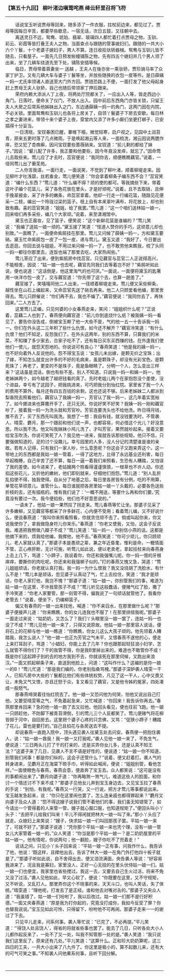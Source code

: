 ### 【第五十九回】 柳叶渚边嗔莺咤燕 绛云轩里召将飞符
----

&nbsp;&nbsp;&nbsp;&nbsp;&nbsp;&nbsp;&nbsp;&nbsp;话说宝玉听说贾母等回来，随多添了一件衣服，拄杖前边来，都见过了。贾母等因每日辛苦，都要早些歇息，一宿无话，次日五鼓，又往朝中去。  
&nbsp;&nbsp;&nbsp;&nbsp;&nbsp;&nbsp;&nbsp;&nbsp;离送灵日不远，鸳鸯、琥珀、翡翠、玻璃四人都忙着打点贾母之物，玉钏、彩云、彩霞等皆打叠王夫人之物，当面查点与跟随的管事媳妇们。跟随的一共大小六个丫鬟，十个老婆子媳妇子，男人不算。连日收拾驮轿器械。鸳鸯与玉钏儿皆不随去，只看屋子。一面先几日预发帐幔铺陈之物，先有四五个媳妇并几个男人领了出来，坐了几辆车绕道先至下处，铺陈安插等候。  
&nbsp;&nbsp;&nbsp;&nbsp;&nbsp;&nbsp;&nbsp;&nbsp;临日，贾母带着蓉妻坐一 送越 ，王夫人在後亦坐一乘驮轿，贾珍骑马率了众家丁护卫。又有几辆大车与婆子丫鬟等坐，并放些随换的衣包一皮等件。是日薛姨一妈一尤氏率领诸人直送至大门外方回。贾琏恐路上不便，一面打发了他父母起身赶上贾母王夫人驮轿，自己也随后带领家丁押后跟来。  
&nbsp;&nbsp;&nbsp;&nbsp;&nbsp;&nbsp;&nbsp;&nbsp;荣府内赖大添派人丁上夜，将两处厅院都关了，一应出入人等，皆走西边小角门。日落时，便命关了仪门，不放人出入。园中前后东西角门亦皆关锁，只留王夫人大房之后常系他姊妹出入之门，东边通薛姨一妈一的角门，这两门因在内院，不必关锁。里面鸳鸯和玉钏儿也各将上房关了，自领丫鬟婆子下房去安歇。每日林之孝之妻进来，带领十来个婆子上夜，穿堂内又添了许多小厮们坐更打梆子，已安插得十分妥当。  
&nbsp;&nbsp;&nbsp;&nbsp;&nbsp;&nbsp;&nbsp;&nbsp;一日清晓，宝钗春困已醒，搴帷下榻，微觉轻寒，启户视之，见园中土润苔青，原来五更时落了几点微雨。于是唤起湘云等人来，一面梳洗，湘云因说两腮作痒，恐又犯了杏癍癣，因问宝钗要些蔷薇硝来。宝钗道：“前儿剩的都给了妹子。”因说：“颦儿配了许多，我正要和他要些，因今年竟没发痒，就忘了。”因命莺儿去取些来。莺儿应了才去时，蕊官便说：“我同你去，顺便瞧瞧藕官。”说着，一径同莺儿出了蘅芜苑。  
&nbsp;&nbsp;&nbsp;&nbsp;&nbsp;&nbsp;&nbsp;&nbsp;二人你言我语，一面行走，一面说笑，不觉到了柳叶渚，顺着柳堤走来。因见柳叶才吐浅碧，丝若垂金，莺儿便笑道：“你会拿着柳条子编东西不会？”蕊官笑道：“编什么东西？”莺儿道：“什么编不得？顽的使的都可。等我摘些下来，带着这叶子编个花篮儿，采了各色花放在里头，才是好顽呢。”说着，且不去取硝，且伸手挽翠披金，采了许多的嫩条，命蕊官拿着。他却一行走一行编花篮，随路见花便采一二枝，编出一个玲珑过梁的篮子。枝上自有本来翠叶满布，将花放上，却也别致有趣。喜的蕊官笑道：“姐姐，给了我罢。”莺儿道：“这一个咱们送林姑一娘一，回来咱们再多采些，编几个大家顽。”说着，来至潇湘馆中。  
&nbsp;&nbsp;&nbsp;&nbsp;&nbsp;&nbsp;&nbsp;&nbsp;黛玉也正晨妆，见了篮子，便笑说：“这个新鲜花篮是谁编的？”莺儿笑说：“我编了送姑一娘一顽的。”黛玉接了笑道：“怪道人赞你的手巧，这顽意儿却也别致。”一面瞧了，一面便命紫鹃挂在那里。莺儿又问候了薛姨一妈一，方和黛玉要硝。黛玉忙命紫鹃包一皮了一包一皮，递与莺儿。黛玉又道：“我好了，今日要出去逛逛。你回去说与姐姐，不用过来问候一妈一了，也不敢劳他来瞧我，梳了头同一妈一都往你那里去，连饭也端了那里去吃，大家热闹些。”  
&nbsp;&nbsp;&nbsp;&nbsp;&nbsp;&nbsp;&nbsp;&nbsp;莺儿答应了出来，便到紫鹃房中找蕊官。只见藕官与蕊官二人正说得高兴，不能相舍，因说：“姑一娘一也去呢，藕官先同我们去等着岂不好？”紫鹃听如此说，便也说道：“这话倒是，他这里淘气的也可厌。”一面说，一面便将黛玉的匙箸用一块洋巾包一皮了，交与藕官道：“你先带了这个去，也算一趟差了。”  
&nbsp;&nbsp;&nbsp;&nbsp;&nbsp;&nbsp;&nbsp;&nbsp;藕官接了，笑嘻嘻同他二人出来，一径顺着柳堤走来。莺儿便又采些柳条，越性坐在山石上编起来，又命蕊官先送了硝去再来。他二人只顾爱看他编，那里舍得去。莺儿只顾催说：“你们再不去，我也不编了。”藕官便说：“我同你去了，再快回来。”二人方去了。  
&nbsp;&nbsp;&nbsp;&nbsp;&nbsp;&nbsp;&nbsp;&nbsp;这里莺儿正编，只见何婆的小女春燕走来，笑问：“姐姐织什么呢？”正说着，蕊藕二人也到了。春燕便向藕官道：“前儿你到底烧什么纸？被我姨一妈一看见了，要告你没告成，倒被宝玉赖了他一大些不是，气的他一五一十告诉我一妈一。你们在外头这二三年积了些什么仇恨，如今还不解开？”藕官冷笑道：“有什么仇恨？他们不知足，反怨我们了。在外头这两年，别的东西不算，只算我们的米菜，不知赚了多少家去，合家子吃不了，还有每日买东买西赚的钱。在外逢我们使他们一使儿，就怨天怨地的。你说说可有良心？”春燕笑道：“他是我的姨一妈一，也不好向着外人反说他的。怨不得宝玉说：‘女孩儿未出嫁，是颗无价之宝珠；出了嫁，不知怎么就变出许多的不好的毛病来，虽是颗珠子，却没有光彩宝色，是颗死珠了；再老了，更变的不是珠子，竟是鱼眼睛了。分明一个人，怎么变出三样来？’这话虽是混话，倒也有些不差。别人不知道，只说我一妈一和姨一妈一，他老姊妹两个，如今越老了越把钱看的真了。先时老姐儿两个在家抱怨没个差使，没个进益，幸亏有了这园子，把我挑进来，可巧把我分到怡红院。家里省了我一个人的费用不算外，每月还有四五百钱的余剩，这也还说不够。后来老姊妹二人都派到梨香院去照看他们，藕官认了我姨一妈一，芳官认了我一妈一，这几年着实宽裕了。如今挪进来也算撒开手了，还只无厌。你说好笑不好笑？我姨一妈一刚和藕官吵了，接着我一妈一为洗头就和芳官吵。芳官连要洗头也不给他洗。昨日得月钱，推不去了，买了东西先叫我洗。我想了一想：我自有钱，就没钱要洗时，不管袭人、晴雯、麝月，那一个跟前和他们说一声，也都容易，何必借这个光儿？好没意思。所以我不洗。他又叫我妹妹小鸠儿洗了，才叫芳官，果然就吵起来。接着又要给宝玉吹汤，你说可笑死了人？我见他一进来，我就告诉那些规矩。他只不信，只要强做知道的，足的讨个没趣儿。幸亏园里的人多，没人分记的清楚谁是谁的亲故。若有人记得，只有我们一家人吵，什么意思呢？你这会子又跑来弄这个。这一带地上的东西都是我姑一娘一管着，一得了这地方，比得了永远基业还利害，每日早起晚睡，自己辛苦了还不算，每日一逼一着我们来照看，生恐有人糟踏，又怕误了我的差使。如今进来了，老姑嫂两个照看得谨谨慎慎，一根草也不许人动。你还掐这些花儿，又折他的嫩树，他们即刻就来，仔细他们抱怨。”莺儿道：“别人乱折乱掐使不得，独我使得。自从分了地基之后，每日里各房皆有分例，吃的不用算，单管花草顽意儿。谁管什么，每日谁就把各房里姑一娘一丫头戴的，必要各色送些折枝的去，还有插瓶的。惟有我们说了：‘一概不用送，等要什么再和你们要。’究竟没有要过一次。我今便掐些，他们也不好意思说的。”  
&nbsp;&nbsp;&nbsp;&nbsp;&nbsp;&nbsp;&nbsp;&nbsp;一语未了，他姑一娘一果然拄了拐走来。莺儿春燕等忙让坐。那婆子见采了许多嫩柳，又见藕官等都采了许多鲜花，心内便不受用；看着莺儿编，又不好说什么，便说春燕道：“我叫你来照看照看，你就贪住顽不去了。倘或叫起你来，你又说我使你了，拿我做隐身符儿你来乐。”春燕道：“你老又使我，又怕，这会子反说我。难道把我劈做八瓣子不成？”莺儿笑道：“姑一妈一，你别信小燕的话。这都是他摘下来的，烦我给他编，我撵他，他不去。”春燕笑道：“你可少顽儿，你只顾顽儿，老人家就认真了。”那婆子本是愚顽之辈，兼之年近昏耄，惟利是命，一概情面不管，正心疼肝断，无计可施，听莺儿如此说，便以老卖老，拿起拄杖来向春燕身上击上几下，骂道：“小蹄子，我说着你，你还和我强嘴儿呢。你一妈一恨的牙根痒痒，要撕你的肉吃呢。你还来和我强梆子似的。”打的春燕又愧又急，哭道：“莺儿姐姐顽话，你老就认真打我。我一妈一为什么恨我？我又没烧胡了洗脸水，有什么不是！”莺儿本是顽话，忽见婆子认真动了气，忙上去拉住，笑道：“我才是顽话，你老人家打他，我岂不愧？”那婆子道：“姑一娘一，你别管我们的事，难道为姑一娘一在这里，不许我管孩子不成？”莺儿听见这般蠢话，便赌气红了脸，撒了手冷笑道：“你老人家要管，那一刻管不得，偏我说了一句顽话就管他了。我看你老管去！”说着，便坐下，仍编柳篮子。  
&nbsp;&nbsp;&nbsp;&nbsp;&nbsp;&nbsp;&nbsp;&nbsp;偏又有春燕的一娘一出来找他，喊道：“你不来舀水，在那里做什么呢？”那婆子便接声儿道：“你来瞧瞧，你的女儿连我也不服了！在那里排揎我呢。”那婆子一面走过来说：“姑奶奶，又怎么了？我们丫头眼里没一娘一罢了，连姑一妈一也没了不成？”莺儿见他一娘一来了，只得又说原故。他姑一娘一那里容人说话，便将石上的花柳与他一娘一瞧道：“你瞧瞧，你女儿这么大孩子顽的。他先领着人糟踏我，我怎么说人？”他一娘一也正为芳官之气未平，又恨春燕不遂他的心，便走上来打耳刮子，骂道：“小娼妇，你能上去了几年？你也跟那起轻狂浪小妇学，怎么就管不得你们了？干的我管不得，你是我B里掉出来的，难道也不敢管你不成！既是你们这起蹄子到的去的地方我到不去，你就该死在那里伺候，又跑出来浪汉。”一面又抓起柳条子来，直送到他脸上，问道：“这叫作什么？这编的是你一娘一的B！”莺儿忙道：“那是我们编的，你老别指桑骂槐。”那婆子深妒袭人晴雯一干人，已知凡房中大些的丫鬟都比他们有些体统权势，凡见了这一干人，心中又畏又让，未免又气又恨，亦且迁怒于众，复又看见了藕官，又是他令姊的冤家，四处凑成一股怒气。  
&nbsp;&nbsp;&nbsp;&nbsp;&nbsp;&nbsp;&nbsp;&nbsp;那春燕啼哭着往怡红院去了。他一娘一又恐问他为何哭，怕他又说出自己打他，又要受晴雯等之气，不免着起急来，又忙喊道：“你回来！我告诉你再去。”春燕那里肯回来？急的他一娘一跑了去又拉他。他回头看见，便也往前飞跑。他一娘一只顾赶他，不防脚下被青苔滑倒，引的莺儿三个人反都笑了。莺儿便赌气将花柳皆掷于河中，自回房去。这里把个婆子心疼的只念佛，又骂：“促狭小蹄子！糟踏了花儿，雷也是要打的。”自己且掐花与各房送去不提。  
&nbsp;&nbsp;&nbsp;&nbsp;&nbsp;&nbsp;&nbsp;&nbsp;却说春燕一直跑入院中，顶头遇见袭人往黛玉处去问安。春燕便一把抱住袭人，说：“姑一娘一救我！我一娘一又打我呢。”袭人见他一娘一来了，不免生气，便说道：“三日两头儿打了干的打亲的，还是买弄你女儿多，还是认真不知王法？”这婆子来了几日，见袭人不言不语是好性的，便说道：“姑一娘一你不知道，别管我们闲事！都是你们纵的，这会子还管什么？”说着，便又赶着打。袭人气的转身进来，见麝月正在海棠下晾手巾，听得如此喊闹，便说：“姐姐别管，看他怎样。”一面使眼色与春燕，春燕会意，便直奔了宝玉去。众人都笑说：“这可是没有的事都闹出来了。”麝月向婆子道：“你再略煞一煞气儿，难道这些人的脸面，和你讨一个情还讨不下来不成？”那婆子见他女儿奔到宝玉身边去，又见宝玉拉了春燕的手说：“别怕，有我呢。”春燕又一行哭，又一行说，把方才莺儿等事都说出来。宝玉越发急起来，说：“你只在这里闹也罢了，怎么连亲戚也都得罪起来？”麝月又向婆子及众人道：“怨不得这嫂子说我们管不着他们的事，我们虽无知错管了，如今请出一个管得着的人来管一管，嫂子就心服口服，也知道规矩了。”便回头叫小丫头子：“去把平儿给我们叫来！平儿不得闲就把林大一娘一叫了来。”那小丫头应了就走。众媳妇上来笑说：“嫂子，快求姑一娘一们叫回那孩子罢。平姑一娘一来了，可就不好了。”那婆子说道：“凭你那个平姑一娘一来也凭个理，没有一娘一管女儿大家管着一娘一的。”众人笑道：“你当是那个平姑一娘一？是二奶奶屋里的平姑一娘一。他有情呢，你说两句；他一翻脸，嫂子你吃不了兜着走！”  
&nbsp;&nbsp;&nbsp;&nbsp;&nbsp;&nbsp;&nbsp;&nbsp;说话之间，只见小丫头子回来说：“平姑一娘一正有事，问我作什么，我告诉了他，他说：‘既这样，且撵他出去，告诉了林大一娘一在角门外打他四十板子就是了。’”那婆子听如此说，自不舍得出去，便又泪流满面，央告袭人等说：“好容易我进来了，况且我是寡妇，家里没人，正好一心无挂的在里头伏侍姑一娘一们。姑一娘一们也便宜，我家里也省些搅过。我这一去，又要去自己生火过活，将来不免又没了过活。”袭人见他如此，早又心软了，便说：“你既要在这里，又不守规矩，又不听说，又乱打人。那里弄你这个不晓事的来，天天斗口，也叫人笑话，失了体统。”晴雯道：“理他呢，打发去了是正经。谁和他去对嘴对舌的。”那婆子又央众人道：“我虽错了，姑一娘一们吩咐了，我以后改过。姑一娘一们那不是行好积德。”一面又央春燕道：“原是我为打你起的，究竟没打成你，我如今反受了罪？你也替我说说。”宝玉见如此可怜，只得留下，吩咐他不可再闹。那婆子走来一一的谢过了下去。  
&nbsp;&nbsp;&nbsp;&nbsp;&nbsp;&nbsp;&nbsp;&nbsp;只见平儿走来，问系何事。袭人等忙说：“已完了，不必再提。”平儿笑道：“‘得饶人处且饶人’，得省的将就省些事也罢了。能去了几日，只听各处大小人儿都作起反来了，一处不了又一处，叫我不知管那一处的是。”袭人笑道：“我只说我们这里反了，原来还有几处。”平儿笑道：“这算什么。正和珍大奶奶算呢，这三四日的工夫，一共大小出来了八九件了。你这里是极小的，算不起数儿来，还有大的可气可笑之事。”不知袭人问他果系何事，且听下回分解。  

    

<br>
<hr>
<br>